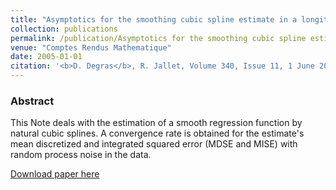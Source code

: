 ```yaml
---
title: "Asymptotics for the smoothing cubic spline estimate in a longitudinal regression model with random process noise"
collection: publications
permalink: /publication/Asymptotics for the smoothing cubic spline estimate in a longitudinal regression model with random process noise
venue: "Comptes Rendus Mathematique"
date: 2005-01-01
citation: '<b>D. Degras</b>, R. Jallet, Volume 340, Issue 11, 1 June 2005, Pages 851-854'
---
```


### Abstract
This Note deals with the estimation of a smooth regression function by natural cubic splines. A convergence rate is obtained for the estimate's mean discretized and integrated squared error (MDSE and MISE) with random process noise in the data. 

[Download paper here](https://www.sciencedirect.com/science/article/pii/S1631073X05001494)

